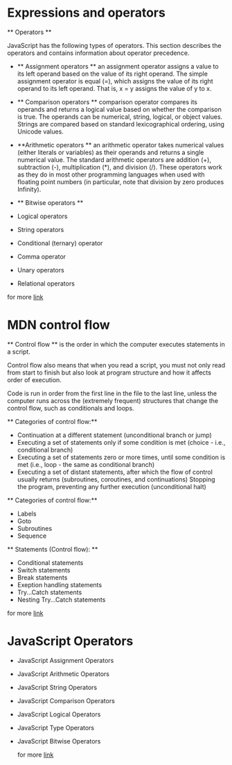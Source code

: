 
# Expressions and operators

** Operators **

JavaScript has the following types of operators. This section describes the operators and contains information about operator precedence.

- ** Assignment operators ** an assignment operator assigns a value to its left operand based on the value of its right operand. The simple assignment operator is equal (=), which assigns the value of its right operand to its left operand. That is, x = y assigns the value of y to x.

- ** Comparison operators **  comparison operator compares its operands and returns a logical value based on whether the comparison is true. The operands can be numerical, string, logical, or object values. Strings are compared based on standard lexicographical ordering, using Unicode values.

- **Arithmetic operators ** an arithmetic operator takes numerical values (either literals or variables) as their operands and returns a single numerical value. The standard arithmetic operators are addition (+), subtraction (-), multiplication (*), and division (/). These operators work as they do in most other programming languages when used with floating point numbers (in particular, note that division by zero produces Infinity).

- ** Bitwise operators **
- Logical operators
- String operators
- Conditional (ternary) operator
- Comma operator
- Unary operators
- Relational operators

for more [link](https://developer.mozilla.org/en-US/docs/Web/JavaScript/Guide/Expressions_and_Operators)


# MDN control flow

** Control flow ** is the order in which the computer executes statements in a script.

Control flow also means that when you read a script, you must not only read from start to finish but also look at program structure and how it affects order of execution.

Code is run in order from the first line in the file to the last line, unless the computer runs across the (extremely frequent) structures that change the control flow, such as conditionals and loops. 

** Categories of control flow:**
- Continuation at a different statement (unconditional branch or jump)
- Executing a set of statements only if some condition is met (choice -       i.e., conditional branch)
- Executing a set of statements zero or more times, until some condition is   met (i.e., loop - the same as conditional branch)
- Executing a set of distant statements, after which the flow of control      usually returns (subroutines, coroutines, and continuations)
  Stopping the program, preventing any further execution (unconditional halt)

** Categories of control flow:**
- Labels
- Goto
- Subroutines
- Sequence

** Statements (Control flow): **
- Conditional statements
- Switch statements 
- Break statements 
- Exeption handling statements 
- Try...Catch statements 
- Nesting Try...Catch statements 


 for more [link](https://developer.mozilla.org/en-US/docs/Glossary/Control_flow)


# JavaScript Operators
- JavaScript Assignment Operators
- JavaScript Arithmetic Operators
- JavaScript String Operators
- JavaScript Comparison Operators
- JavaScript Logical Operators
- JavaScript Type Operators
- JavaScript Bitwise Operators


  for more [link](https://www.w3schools.com/js/js_operators.asp)

